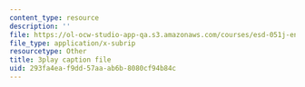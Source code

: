 ```yaml
---
content_type: resource
description: ''
file: https://ol-ocw-studio-app-qa.s3.amazonaws.com/courses/esd-051j-engineering-innovation-and-design-fall-2012/293fa4eaf9dd57aaab6b8080cf94b84c_CzBufqJ5kME.vtt
file_type: application/x-subrip
resourcetype: Other
title: 3play caption file
uid: 293fa4ea-f9dd-57aa-ab6b-8080cf94b84c
---
```

